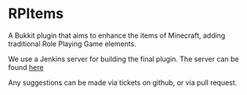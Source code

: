 RPItems
==========

A Bukkit plugin that aims to enhance the items of Minecraft, adding traditional Role Playing Game elements.

We use a Jenkins server for building the final plugin. The server can be found <a href="http://jenkins.scott-woodward.com">here</a>

Any suggestions can be made via tickets on github, or via pull request. 
